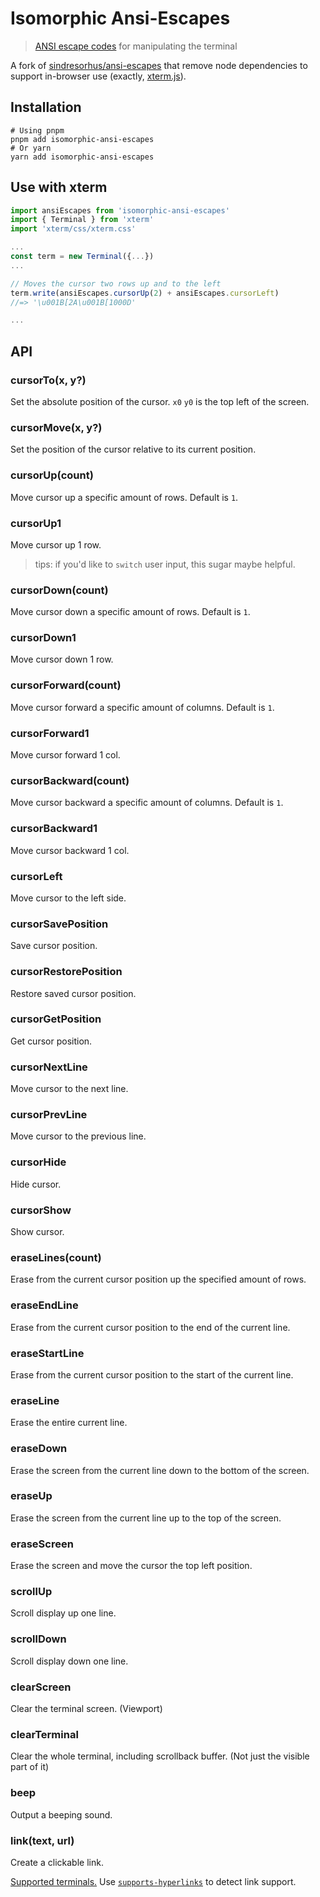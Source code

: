 # Isomorphic Ansi-Escapes

> [ANSI escape codes](http://www.termsys.demon.co.uk/vtansi.htm) for manipulating the terminal

A fork of [sindresorhus/ansi-escapes](https://github.com/sindresorhus/ansi-escapes) that remove node dependencies to support in-browser use (exactly, [xterm.js](http://xtermjs.org/)).

## Installation

```shell
# Using pnpm
pnpm add isomorphic-ansi-escapes
# Or yarn
yarn add isomorphic-ansi-escapes
```

## Use with xterm

```typescript
import ansiEscapes from 'isomorphic-ansi-escapes'
import { Terminal } from 'xterm'
import 'xterm/css/xterm.css'

...
const term = new Terminal({...})
...

// Moves the cursor two rows up and to the left
term.write(ansiEscapes.cursorUp(2) + ansiEscapes.cursorLeft)
//=> '\u001B[2A\u001B[1000D'

...
```

## API

### cursorTo(x, y?)

Set the absolute position of the cursor. `x0` `y0` is the top left of the screen.

### cursorMove(x, y?)

Set the position of the cursor relative to its current position.

### cursorUp(count)

Move cursor up a specific amount of rows. Default is `1`.

### cursorUp1

Move cursor up 1 row.

> tips: if you'd like to `switch` user input, this sugar maybe helpful.

### cursorDown(count)

Move cursor down a specific amount of rows. Default is `1`.

### cursorDown1

Move cursor down 1 row.

### cursorForward(count)

Move cursor forward a specific amount of columns. Default is `1`.

### cursorForward1

Move cursor forward 1 col.

### cursorBackward(count)

Move cursor backward a specific amount of columns. Default is `1`.

### cursorBackward1

Move cursor backward 1 col.

### cursorLeft

Move cursor to the left side.

### cursorSavePosition

Save cursor position.

### cursorRestorePosition

Restore saved cursor position.

### cursorGetPosition

Get cursor position.

### cursorNextLine

Move cursor to the next line.

### cursorPrevLine

Move cursor to the previous line.

### cursorHide

Hide cursor.

### cursorShow

Show cursor.

### eraseLines(count)

Erase from the current cursor position up the specified amount of rows.

### eraseEndLine

Erase from the current cursor position to the end of the current line.

### eraseStartLine

Erase from the current cursor position to the start of the current line.

### eraseLine

Erase the entire current line.

### eraseDown

Erase the screen from the current line down to the bottom of the screen.

### eraseUp

Erase the screen from the current line up to the top of the screen.

### eraseScreen

Erase the screen and move the cursor the top left position.

### scrollUp

Scroll display up one line.

### scrollDown

Scroll display down one line.

### clearScreen

Clear the terminal screen. (Viewport)

### clearTerminal

Clear the whole terminal, including scrollback buffer. (Not just the visible part of it)

### beep

Output a beeping sound.

### link(text, url)

Create a clickable link.

[Supported terminals.](https://gist.github.com/egmontkob/eb114294efbcd5adb1944c9f3cb5feda) Use [`supports-hyperlinks`](https://github.com/jamestalmage/supports-hyperlinks) to detect link support.
